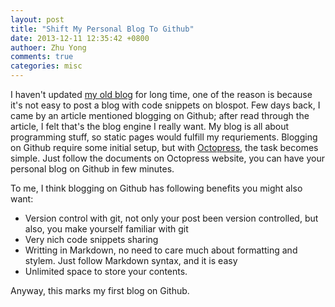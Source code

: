 ```yaml
---
layout: post
title: "Shift My Personal Blog To Github"
date: 2013-12-11 12:35:42 +0800
authoer: Zhu Yong
comments: true
categories: misc 
---
```


I haven't updated [my old blog](http://yongzhy.blogspot.com) for long time, one of the reason is because it's not easy to post a blog with code snippets on blospot. Few days back, I came by an article mentioned blogging on Github; after read through the article, I felt that's the blog engine I really want. My blog is all about programming stuff, so static pages would fulfill my requriements. Blogging on Github require some initial setup, but with [Octopress](http://octopress.org/), the task becomes simple. Just follow the documents on Octopress website, you can have your personal blog on Github in few minutes.

To me, I think blogging on Github has following benefits you might also want:

* Version control with git, not only your post been version controlled, but also, you make yourself familiar with git
* Very nich code snippets sharing
* Writting in Markdown, no need to care much about formatting and stylem. Just follow Markdown syntax, and it is easy
* Unlimited space to store your contents.

Anyway, this marks my first blog on Github.
